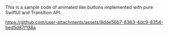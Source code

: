This is a sample code of animated like buttons implemented with pure SwiftUI and Transition API.

https://github.com/user-attachments/assets/8dde56b7-8363-4dc9-8354-bed5d87f138a


